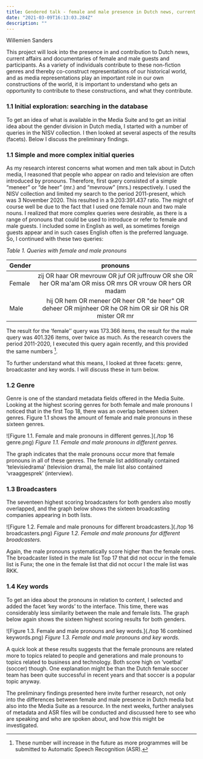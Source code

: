 ```yaml
---
title: Gendered talk - female and male presence in Dutch news, current affairs and tv documentaries
date: "2021-03-09T16:13:03.284Z"
description: ""
---
```


Willemien Sanders

This project will look into the presence in and contribution to Dutch news, current affairs and documentaries of female and male guests and participants. As a variety of individuals contribute to these non-fiction genres and thereby co-construct representations of our historical world, and as media representations play an important role in our own constructions of the world, it is important to understand who gets an opportunity to contribute to these constructions, and what they contribute.   

### 1.1	Initial exploration: searching in the database 

To get an idea of what is available in the Media Suite and to get an initial idea about the gender division in Dutch media, I started with a number of queries in the NISV collection. I then looked at several aspects of the results (facets). Below I discuss the preliminary findings.  

### 1.1	Simple and more complex initial queries
As my research interest concerns what women and men talk about in Dutch media, I reasoned that people who appear on radio and television are often introduced by pronouns. Therefore, first query consisted of a simple “meneer” or “de heer” (mr.) and “mevrouw” (mrs.) respectively. I used the NISV collection and limited my search to the period 2011-present, which was 3 November 2020. This resulted in a 9.203:391.437 ratio. The might of course well be due to the fact that I used one female noun and two male nouns. I realized that more complex queries were desirable, as there is a range of pronouns that could be used to introduce or refer to female and male guests. I included some in English as well, as sometimes foreign guests appear and in such cases English often is the preferred language. So, I continued with these two queries:

_Table 1. Queries with female and male pronouns_

| Gender        | pronouns           |
| ------------- |:-------------:| 
| Female      | zij OR haar OR mevrouw OR juf OR juffrouw OR she OR her OR ma'am OR miss OR mrs OR vrouw OR hers OR madam | 
| Male      | hij OR hem OR meneer OR heer OR "de heer" OR deheer OR mijnheer OR he OR him OR sir OR his OR mister OR mr | 

The result for the ‘female’’ query was 173.366 items, the result for the male query was 401.326 items, over twice as much. As the research covers the period 2011-2020, I executed this query again recently, and this provided the same numbers [^1].  

To further understand what this means, I looked at three facets: genre, broadcaster and key words. I will discuss these in turn below. 

### 1.2 Genre
Genre is one of the standard metadata fields offered in the Media Suite. Looking at the highest scoring genres for both female and male pronouns I noticed that in the first Top 18, there was an overlap between sixteen genres. Figure 1.1 shows the amount of female and male pronouns in these sixteen genres.

![Figure 1.1. Female and male pronouns in different genres.](./top 16 genre.png)
_Figure 1.1. Female and male pronouns in different genres._

The graph indicates that the male pronouns occur more that female pronouns in all of these genres. The female list additionally contained ‘televisiedrama’ (television drama), the male list also contained ‘vraaggesprek’ (interview).

### 1.3 Broadcasters
The seventeen highest scoring broadcasters for both genders also mostly overlapped, and the graph below shows the sixteen broadcasting companies appearing in both lists. 


![Figure 1.2. Female and male pronouns for different broadcasters.](./top 16 broadcasters.png)
_Figure 1.2. Female and male pronouns for different broadcasters._

Again, the male pronouns systematically score higher than the female ones. The broadcaster listed in the male list Top 17 that did not occur in the female list is Funx; the one in the female list that did not occur I the male list was RKK. 

### 1.4 Key words
To get an idea about the pronouns in relation to content, I selected and added the facet ‘key words’ to the interface. This time, there was considerably less similarity between the male and female lists. The graph below again shows the sixteen highest scoring results for both genders. 

![Figure 1.3. Female and male pronouns and key words.](./top 16 combined keywords.png)
_Figure 1.3. Female and male pronouns and key words._

A quick look at these results suggests that the female pronouns are related more to topics related to people and generations and male pronouns to topics related to business and technology. Both score high on ‘voetbal’ (soccer) though. One explanation might be than the Dutch female soccer team has been quite successful in recent years and that soccer is a popular topic anyway. 

The preliminary findings presented here invite further research, not only into the differences between female and male presence in Dutch media but also into the Media Suite as a resource. In the next weeks, further analyses of metadata and ASR files will be conducted and discussed here to see who are speaking and who are spoken about, and how this might be investigated. 

[^1]: These number will increase in the future as more programmes will be submitted to Automatic Speech Recognition (ASR). 
